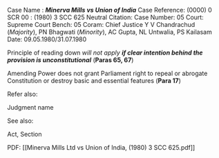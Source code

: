 Case Name : ***Minerva Mills vs Union of India***
Case Reference: (0000) 0 SCR 00 :  (1980) 3 SCC 625
Neutral Citation:
Case Number: 05
Court: Supreme Court
Bench: 05
Coram: Chief Justice Y V Chandrachud (*Majority*), PN Bhagwati (*Minority*), AC Gupta, NL Untwalia, PS Kailasam
Date: 09.05.1980/31.07.1980

Principle of reading down *will not apply* ***if clear intention behind the provision is unconstitutional*** (**Paras 65, 67**)

Amending Power does not grant Parliament right to repeal or abrogate Constitution or destroy basic and essential features (**Para 17**)

Refer also:

Judgment name

See also:
 
Act, Section

PDF:
[[Minerva Mills Ltd vs Union of India, (1980) 3 SCC 625.pdf]]